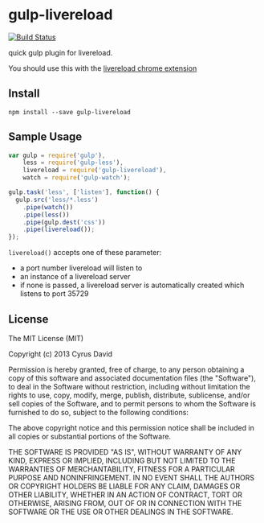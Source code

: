 gulp-livereload
===

[![Build Status](https://travis-ci.org/vohof/gulp-livereload.png?branch=master)](https://travis-ci.org/vohof/gulp-livereload)

quick gulp plugin for livereload.

You should use this with the [livereload chrome extension](https://chrome.google.com/webstore/detail/livereload/jnihajbhpnppcggbcgedagnkighmdlei)

Install
---

```
npm install --save gulp-livereload
```

Sample Usage
---

```javascript
var gulp = require('gulp'),
    less = require('gulp-less'),
    livereload = require('gulp-livereload'),
    watch = require('gulp-watch');

gulp.task('less', ['listen'], function() {
  gulp.src('less/*.less')
    .pipe(watch())
    .pipe(less())
    .pipe(gulp.dest('css'))
    .pipe(livereload());
});
```

`livereload()` accepts one of these parameter:

- a port number livereload will listen to
- an instance of a livereload server
- if none is passed, a livereload server is automatically created which listens to port 35729

License
---

The MIT License (MIT)

Copyright (c) 2013 Cyrus David

Permission is hereby granted, free of charge, to any person obtaining a copy of this software and associated documentation files (the "Software"), to deal in the Software without restriction, including without limitation the rights to
use, copy, modify, merge, publish, distribute, sublicense, and/or sell copies of the Software, and to permit persons to whom the Software is furnished to do so, subject to the following conditions:

The above copyright notice and this permission notice shall be included in all copies or substantial portions of the Software.

THE SOFTWARE IS PROVIDED "AS IS", WITHOUT WARRANTY OF ANY KIND, EXPRESS OR IMPLIED, INCLUDING BUT NOT LIMITED TO THE WARRANTIES OF MERCHANTABILITY, FITNESS FOR A PARTICULAR PURPOSE AND NONINFRINGEMENT. IN NO EVENT SHALL THE AUTHORS OR
COPYRIGHT HOLDERS BE LIABLE FOR ANY CLAIM, DAMAGES OR OTHER LIABILITY, WHETHER IN AN ACTION OF CONTRACT, TORT OR OTHERWISE, ARISING FROM, OUT OF OR IN CONNECTION WITH THE SOFTWARE OR THE USE OR OTHER DEALINGS IN THE SOFTWARE.

